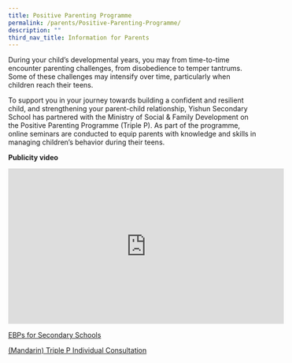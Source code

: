 ```yaml
---
title: Positive Parenting Programme
permalink: /parents/Positive-Parenting-Programme/
description: ""
third_nav_title: Information for Parents
---
```

During your child’s developmental years, you may from time-to-time encounter parenting challenges, from disobedience to temper tantrums. Some of these challenges may intensify over time, particularly when children reach their teens.

  

To support you in your journey towards building a confident and resilient child, and strengthening your parent-child relationship, Yishun Secondary School has partnered with the Ministry of Social & Family Development on the Positive Parenting Programme (Triple P). As part of the programme, online seminars are conducted to equip parents with knowledge and skills in managing children’s behavior during their teens.

  

**Publicity video**

<iframe width="560" height="315" src="https://www.youtube.com/embed/Gq5ogYNaXOc" title="YouTube video player" frameborder="0" allow="accelerometer; autoplay; clipboard-write; encrypted-media; gyroscope; picture-in-picture; web-share" allowfullscreen></iframe>


[EBPs for Secondary Schools](/files/Parents/PositiveParentingProg/EBPs%20for%20Secondary%20Schools.pdf)

[(Mandarin) Triple P Individual Consultation](/files/Parents/PositiveParentingProg/(Mandarin)%20Triple%20P%20Individual%20Consultation.pdf)